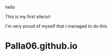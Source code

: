 hello

This is my first site/url

I'm very proud of myself that i managed to do this

# Palla06.github.io
